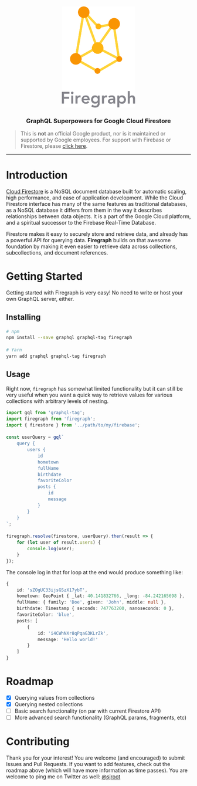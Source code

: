<p align="center">
    <img src="./assets/brand.svg" width="200px"/>
</p>
<h3 align="center">GraphQL Superpowers for Google Cloud Firestore</h3>

> This is **not** an official Google product, nor is it maintained or supported by Google employees. For support with Firebase or Firestore, please [click here](https://firebase.google.com/support/).

___

# Introduction

[Cloud Firestore](https://cloud.google.com/firestore/docs/) is a NoSQL document database built for automatic scaling, high performance, and ease of application development. While the Cloud Firestore interface has many of the same features as traditional databases, as a NoSQL database it differs from them in the way it describes relationships between data objects. It is a part of the Google Cloud platform, and a spiritual successor to the Firebase Real-Time Database.

Firestore makes it easy to securely store and retrieve data, and already has a powerful API for querying data. **Firegraph** builds on that awesome foundation by making it even easier to retrieve data across collections, subcollections, and document references.

# Getting Started

Getting started with Firegraph is very easy! No need to write or host your own GraphQL server, either.

## Installing

``` bash
# npm
npm install --save graphql graphql-tag firegraph

# Yarn
yarn add graphql graphql-tag firegraph
```

## Usage

Right now, `firegraph` has somewhat limited functionality but it can still be very useful when you want a quick way to retrieve values for various collections with arbitrary levels of nesting.

``` typescript
import gql from 'graphql-tag';
import firegraph from 'firegraph';
import { firestore } from '../path/to/my/firebase';

const userQuery = gql`
    query {
        users {
            id
            hometown
            fullName
            birthdate
            favoriteColor
            posts {
                id
                message
            }
        }
    }
`;

firegraph.resolve(firestore, userQuery).then(result => {
    for (let user of result.users) {
        console.log(user);
    }
});
```

The console log in that for loop at the end would produce something like:

``` typescript
{
    id: 'sZOgUC33ijsGSzX17ybT',
    hometown: GeoPoint { _lat: 40.141832766, _long: -84.242165698 },
    fullName: { family: 'Doe', given: 'John', middle: null },
    birthdate: Timestamp { seconds: 747763200, nanoseconds: 0 },
    favoriteColor: 'blue',
    posts: [
        {
            id: 'i4CWhNXr8qPqaG3KLrZk',
            message: 'Hello world!'
        }
    ]
}
```

# Roadmap

- [x] Querying values from collections
- [x] Querying nested collections
- [ ] Basic search functionality (on par with current Firestore API)
- [ ] More advanced search functionality (GraphQL params, fragments, etc)

# Contributing

Thank you for your interest! You are welcome (and encouraged) to submit Issues and Pull Requests. If you want to add features, check out the roadmap above (which will have more information as time passes). You are welcome to ping me on Twitter as well: [@sjroot](https://twitter.com/sjroot)
